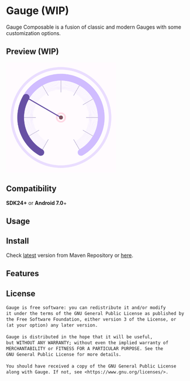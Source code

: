 # Gauge (WIP)

Gauge Composable is a fusion of classic and modern Gauges with some customization options.

## Preview (WIP)

<img src="Gauge/screenshots/alpha/gauge2.png" alt="preview" width="300"/>

## Compatibility

**SDK24+** or **Android 7.0**+

## Usage

## Install

Check [latest](https://repo1.maven.org/maven2/com/github/yamin8000/gauge/Gauge/maven-metadata.xml) version from Maven Repository or [here](https://central.sonatype.com/artifact/com.github.yamin8000/gauge).

## Features

## License

```
Gauge is free software: you can redistribute it and/or modify
it under the terms of the GNU General Public License as published by
the Free Software Foundation, either version 3 of the License, or
(at your option) any later version.

Gauge is distributed in the hope that it will be useful,
but WITHOUT ANY WARRANTY; without even the implied warranty of
MERCHANTABILITY or FITNESS FOR A PARTICULAR PURPOSE. See the
GNU General Public License for more details.

You should have received a copy of the GNU General Public License
along with Gauge. If not, see <https://www.gnu.org/licenses/>.
```
